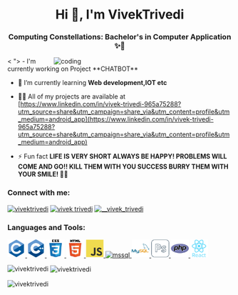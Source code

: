 <h1 align="center">Hi 👋, I'm VivekTrivedi</h1>
<h3 align="center">Computing Constellations: Bachelor's in Computer Application ✨🌌</h3>
<<img align="right"alt="coding"width="400scr="https:user-images.githubusercontent.com55389276140866485-8fb1c876-9a8f-4d6a-98dc-08c4981eaf70.gif">
 ">
- I'm currently working on Project **CHATBOT**

- 🌱 I’m currently learning **Web development,IOT etc**

- 👨‍💻 All of my projects are available at [https://www.linkedin.com/in/vivek-trivedi-965a75288?utm_source=share&utm_campaign=share_via&utm_content=profile&utm_medium=android_app](https://www.linkedin.com/in/vivek-trivedi-965a75288?utm_source=share&utm_campaign=share_via&utm_content=profile&utm_medium=android_app)

- ⚡ Fun fact **LIFE IS VERY SHORT ALWAYS BE HAPPY! PROBLEMS WILL COME AND GO!! KILL THEM WITH YOU SUCCESS BURRY THEM WITH YOUR SMILE! 🙂🙃**

<h3 align="left">Connect with me:</h3>
<p align="left">
<a href="https://linkedin.com/in/vivektrivedi" target="blank"><img align="center" src="https://raw.githubusercontent.com/rahuldkjain/github-profile-readme-generator/master/src/images/icons/Social/linked-in-alt.svg" alt="vivektrivedi" height="30" width="40" /></a>
<a href="https://fb.com/vivek trivedi" target="blank"><img align="center" src="https://raw.githubusercontent.com/rahuldkjain/github-profile-readme-generator/master/src/images/icons/Social/facebook.svg" alt="vivek trivedi" height="30" width="40" /></a>
<a href="https://instagram.com/__vivek_trivedi" target="blank"><img align="center" src="https://raw.githubusercontent.com/rahuldkjain/github-profile-readme-generator/master/src/images/icons/Social/instagram.svg" alt="__vivek_trivedi" height="30" width="40" /></a>
</p>

<h3 align="left">Languages and Tools:</h3>
<p align="left"> <a href="https://www.cprogramming.com/" target="_blank" rel="noreferrer"> <img src="https://raw.githubusercontent.com/devicons/devicon/master/icons/c/c-original.svg" alt="c" width="40" height="40"/> </a> <a href="https://www.w3schools.com/cpp/" target="_blank" rel="noreferrer"> <img src="https://raw.githubusercontent.com/devicons/devicon/master/icons/cplusplus/cplusplus-original.svg" alt="cplusplus" width="40" height="40"/> </a> <a href="https://www.w3schools.com/css/" target="_blank" rel="noreferrer"> <img src="https://raw.githubusercontent.com/devicons/devicon/master/icons/css3/css3-original-wordmark.svg" alt="css3" width="40" height="40"/> </a> <a href="https://www.w3.org/html/" target="_blank" rel="noreferrer"> <img src="https://raw.githubusercontent.com/devicons/devicon/master/icons/html5/html5-original-wordmark.svg" alt="html5" width="40" height="40"/> </a> <a href="https://developer.mozilla.org/en-US/docs/Web/JavaScript" target="_blank" rel="noreferrer"> <img src="https://raw.githubusercontent.com/devicons/devicon/master/icons/javascript/javascript-original.svg" alt="javascript" width="40" height="40"/> </a> <a href="https://www.microsoft.com/en-us/sql-server" target="_blank" rel="noreferrer"> <img src="https://www.svgrepo.com/show/303229/microsoft-sql-server-logo.svg" alt="mssql" width="40" height="40"/> </a> <a href="https://www.mysql.com/" target="_blank" rel="noreferrer"> <img src="https://raw.githubusercontent.com/devicons/devicon/master/icons/mysql/mysql-original-wordmark.svg" alt="mysql" width="40" height="40"/> </a> <a href="https://www.photoshop.com/en" target="_blank" rel="noreferrer"> <img src="https://raw.githubusercontent.com/devicons/devicon/master/icons/photoshop/photoshop-line.svg" alt="photoshop" width="40" height="40"/> </a> <a href="https://www.php.net" target="_blank" rel="noreferrer"> <img src="https://raw.githubusercontent.com/devicons/devicon/master/icons/php/php-original.svg" alt="php" width="40" height="40"/> </a> <a href="https://reactjs.org/" target="_blank" rel="noreferrer"> <img src="https://raw.githubusercontent.com/devicons/devicon/master/icons/react/react-original-wordmark.svg" alt="react" width="40" height="40"/> </a> </p>

<p><img align="left" src="https://github-readme-stats.vercel.app/api/top-langs?username=vivektrivedi&show_icons=true&locale=en&layout=compact" alt="vivektrivedi" /></p>

<p>&nbsp;<img align="center" src="https://github-readme-stats.vercel.app/api?username=vivektrivedi&show_icons=true&locale=en" alt="vivektrivedi" /></p>

<p><img align="center" src="https://github-readme-streak-stats.herokuapp.com/?user=vivektrivedi&" alt="vivektrivedi" /></p>


